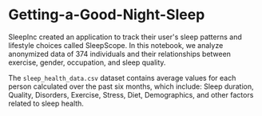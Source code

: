 # Getting-a-Good-Night-Sleep
SleepInc created an application to track their user's sleep patterns and lifestyle choices called SleepScope. In this notebook, we analyze anonymized data of 374 individuals and their relationships between exercise, gender, occupation, and sleep quality. 

The `sleep_health_data.csv` dataset contains average values for each person calculated over the past six months, which include: Sleep duration, Quality, Disorders, Exercise, Stress, Diet, Demographics, and other factors related to sleep health.
